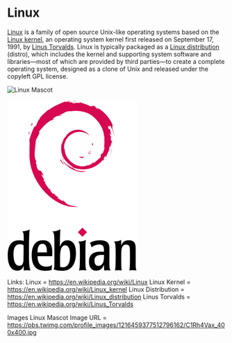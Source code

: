 # Linux
[Linux](https.//en.wikipedia.org/wiki/Linux) is a family of open source Unix-like operating systems based on the [Linux kernel](https://en.wikipedia.org/wiki/Linux_kernel), an operating system kernel first released on September 17, 1991, by [Linus Torvalds](https://en.wikipedia.org/wiki/Linus_Torvalds). Linux is typically packaged as a [Linux distribution](https://en.wikipedia.org/wiki/Linux_distribution) (distro), which includes the kernel and supporting system software and libraries—most of which are provided by third parties—to create a complete operating system, designed as a clone of Unix and released under the copyleft GPL license.

![Linux Mascot](https://pbs.twimg.com/profile_images/1216459377512796162/C1Rh4Vax_400x400.jpg)

![Debain](Debian_logo.png)

Links:
Linux = https://en.wikipedia.org/wiki/Linux
Linux Kernel = https://en.wikipedia.org/wiki/Linux_kernel
Linux Distribution = https://en.wikipedia.org/wiki/Linux_distribution
Linus Torvalds = https://en.wikipedia.org/wiki/Linus_Torvalds

Images
Linux Mascot Image URL = https://pbs.twimg.com/profile_images/1216459377512796162/C1Rh4Vax_400x400.jpg
